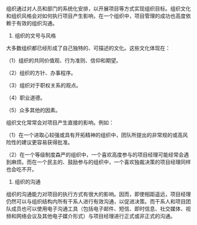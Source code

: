 
组织通过对人员和部门的系统化安排，以开展项目等方式实现组织目标。组织文化和组织风格会对如何执行项目产生影响，在一个组织中，项目管理的成功也高度依赖于有效的组织沟通。

1. 组织的文号与风格

大多数组织都已经形成了自己独特的、可描述的文化。这些文化体现在：

（1）组织的共同价值观、行为准则、信仰和期望。

（2）组织的方针、办事程序。

（3）组织对于职权关系的观点。

（4）职业道德。

（5）众多其他的因素。

组织文化常常会对项目产生直接的影响。例如：

（1）在一个进取心较强或具有开拓精神的组织中，团队所提出的非常规的或高风险性的建议更容易获得批准。

（2）在一个等级制度森严的组织中，一个喜欢高度参与的项目经理可能经常会遇到麻烦。而在一个民主的、鼓励参与的组织中，一个喜欢独裁决策的项目经理同样也会吃不开。

1. 组织的沟通

组织的沟通能力对项目的执行方式有很大的影响。因而，即使相距遥远，项目经理仍然可以与组织结构内所有干系人进行有效沟通，以促进决策。而干系人和项目团队成员也可以使用电子沟通工具（包括电子邮件、短信、即时信息、社交媒体、视频和网络会议及其他电子媒介形式）与项目经理进行正式或非正式的沟通。
